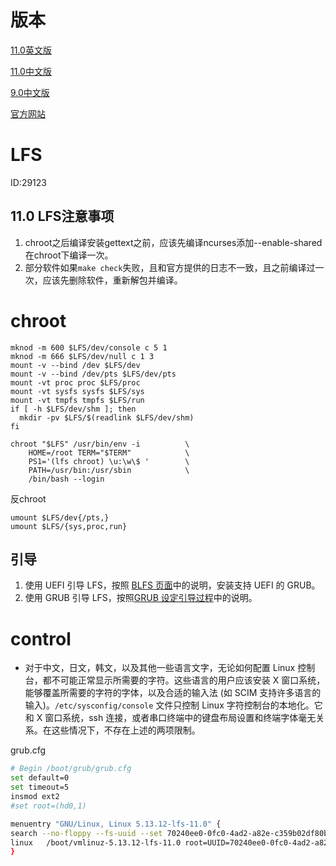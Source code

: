 # 版本

[11.0英文版](https://www.linuxfromscratch.org/blfs/view/stable/)

[11.0中文版](https://bf.mengyan1223.wang/lfs/zh_CN/11.0/)

[9.0中文版](https://bf.mengyan1223.wang/lfs/zh_CN/9.0/)

[官方网站](https://www.linuxfromscratch.org)

# LFS

ID:29123

## 11.0 LFS注意事项

1. chroot之后编译安装gettext之前，应该先编译ncurses添加--enable-shared在chroot下编译一次。
2. 部分软件如果`make check`失败，且和官方提供的日志不一致，且之前编译过一次，应该先删除软件，重新解包并编译。

# chroot

```
mknod -m 600 $LFS/dev/console c 5 1
mknod -m 666 $LFS/dev/null c 1 3
mount -v --bind /dev $LFS/dev
mount -v --bind /dev/pts $LFS/dev/pts
mount -vt proc proc $LFS/proc
mount -vt sysfs sysfs $LFS/sys
mount -vt tmpfs tmpfs $LFS/run
if [ -h $LFS/dev/shm ]; then
  mkdir -pv $LFS/$(readlink $LFS/dev/shm)
fi

chroot "$LFS" /usr/bin/env -i          \
    HOME=/root TERM="$TERM"            \
    PS1='(lfs chroot) \u:\w\$ '        \
    PATH=/usr/bin:/usr/sbin            \
    /bin/bash --login

```

反chroot

```
umount $LFS/dev{/pts,}
umount $LFS/{sys,proc,run}
```



## 引导

1. 使用 UEFI 引导 LFS，按照 [BLFS 页面](https://www.linuxfromscratch.org/blfs/view/11.0/postlfs/grub-efi.html)中的说明，安装支持 UEFI 的 GRUB。
2. 使用 GRUB 引导 LFS，按照[GRUB 设定引导过程](https://bf.mengyan1223.wang/lfs/zh_CN/11.0/chapter10/grub.html)中的说明。

# control

- 对于中文，日文，韩文，以及其他一些语言文字，无论如何配置 Linux 控制台，都不可能正常显示所需要的字符。这些语言的用户应该安装 X 窗口系统，能够覆盖所需要的字符的字体，以及合适的输入法 (如 SCIM 支持许多语言的输入)。`/etc/sysconfig/console` 文件只控制 Linux 字符控制台的本地化。它和 X 窗口系统，ssh 连接，或者串口终端中的键盘布局设置和终端字体毫无关系。在这些情况下，不存在上述的两项限制。

grub.cfg

```bash
# Begin /boot/grub/grub.cfg
set default=0
set timeout=5
insmod ext2
#set root=(hd0,1)

menuentry "GNU/Linux, Linux 5.13.12-lfs-11.0" {
search --no-floppy --fs-uuid --set 70240ee0-0fc0-4ad2-a82e-c359b02df80b
linux   /boot/vmlinuz-5.13.12-lfs-11.0 root=UUID=70240ee0-0fc0-4ad2-a82e-c359b02df80b ro
}

```

